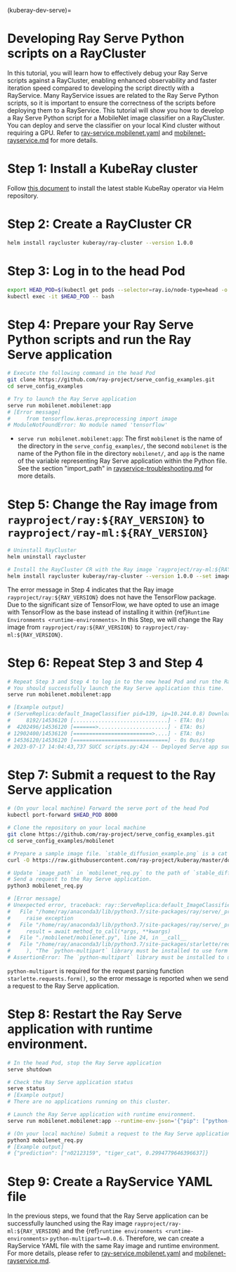 (kuberay-dev-serve)=

# Developing Ray Serve Python scripts on a RayCluster

In this tutorial, you will learn how to effectively debug your Ray Serve scripts against a RayCluster, enabling enhanced observability and faster iteration speed compared to developing the script directly with a RayService.
Many RayService issues are related to the Ray Serve Python scripts, so it is important to ensure the correctness of the scripts before deploying them to a RayService.
This tutorial will show you how to develop a Ray Serve Python script for a MobileNet image classifier on a RayCluster.
You can deploy and serve the classifier on your local Kind cluster without requiring a GPU.
Refer to [ray-service.mobilenet.yaml](https://github.com/ray-project/kuberay/blob/v1.0.0/ray-operator/config/samples/ray-service.mobilenet.yaml) and [mobilenet-rayservice.md](kuberay-mobilenet-rayservice-example) for more details.


# Step 1: Install a KubeRay cluster

Follow [this document](kuberay-operator-deploy) to install the latest stable KubeRay operator via Helm repository.

# Step 2: Create a RayCluster CR

```sh
helm install raycluster kuberay/ray-cluster --version 1.0.0
```

# Step 3: Log in to the head Pod

```sh
export HEAD_POD=$(kubectl get pods --selector=ray.io/node-type=head -o custom-columns=POD:metadata.name --no-headers)
kubectl exec -it $HEAD_POD -- bash
```

# Step 4: Prepare your Ray Serve Python scripts and run the Ray Serve application

```sh
# Execute the following command in the head Pod
git clone https://github.com/ray-project/serve_config_examples.git
cd serve_config_examples

# Try to launch the Ray Serve application
serve run mobilenet.mobilenet:app
# [Error message]
#     from tensorflow.keras.preprocessing import image
# ModuleNotFoundError: No module named 'tensorflow'
```

* `serve run mobilenet.mobilenet:app`: The first `mobilenet` is the name of the directory in the `serve_config_examples/`,
the second `mobilenet` is the name of the Python file in the directory `mobilenet/`, and `app` is the name of the variable representing Ray Serve application within the Python file. See the section "import_path" in [rayservice-troubleshooting.md](kuberay-raysvc-troubleshoot) for more details.

# Step 5: Change the Ray image from `rayproject/ray:${RAY_VERSION}` to `rayproject/ray-ml:${RAY_VERSION}`

```sh
# Uninstall RayCluster
helm uninstall raycluster

# Install the RayCluster CR with the Ray image `rayproject/ray-ml:${RAY_VERSION}`
helm install raycluster kuberay/ray-cluster --version 1.0.0 --set image.repository=rayproject/ray-ml
```

The error message in Step 4 indicates that the Ray image `rayproject/ray:${RAY_VERSION}` does not have the TensorFlow package.
Due to the significant size of TensorFlow, we have opted to use an image with TensorFlow as the base instead of installing it within {ref}`Runtime Environments <runtime-environments>`.
In this Step, we will change the Ray image from `rayproject/ray:${RAY_VERSION}` to `rayproject/ray-ml:${RAY_VERSION}`.

# Step 6: Repeat Step 3 and Step 4

```sh
# Repeat Step 3 and Step 4 to log in to the new head Pod and run the Ray Serve application.
# You should successfully launch the Ray Serve application this time.
serve run mobilenet.mobilenet:app

# [Example output]
# (ServeReplica:default_ImageClassifier pid=139, ip=10.244.0.8) Downloading data from https://storage.googleapis.com/tensorflow/keras-applications/mobilenet_v2/mobilenet_v2_weights_tf_dim_ordering_tf_kernels_1.0_224.h5
#     8192/14536120 [..............................] - ETA: 0s)
#  4202496/14536120 [=======>......................] - ETA: 0s)
# 12902400/14536120 [=========================>....] - ETA: 0s)
# 14536120/14536120 [==============================] - 0s 0us/step
# 2023-07-17 14:04:43,737 SUCC scripts.py:424 -- Deployed Serve app successfully.
```

# Step 7: Submit a request to the Ray Serve application

```sh
# (On your local machine) Forward the serve port of the head Pod
kubectl port-forward $HEAD_POD 8000

# Clone the repository on your local machine
git clone https://github.com/ray-project/serve_config_examples.git
cd serve_config_examples/mobilenet

# Prepare a sample image file. `stable_diffusion_example.png` is a cat image generated by the Stable Diffusion model.
curl -O https://raw.githubusercontent.com/ray-project/kuberay/master/docs/images/stable_diffusion_example.png

# Update `image_path` in `mobilenet_req.py` to the path of `stable_diffusion_example.png`
# Send a request to the Ray Serve application.
python3 mobilenet_req.py

# [Error message]
# Unexpected error, traceback: ray::ServeReplica:default_ImageClassifier.handle_request() (pid=139, ip=10.244.0.8)
#   File "/home/ray/anaconda3/lib/python3.7/site-packages/ray/serve/_private/utils.py", line 254, in wrap_to_ray_error
#     raise exception
#   File "/home/ray/anaconda3/lib/python3.7/site-packages/ray/serve/_private/replica.py", line 550, in invoke_single
#     result = await method_to_call(*args, **kwargs)
#   File "./mobilenet/mobilenet.py", line 24, in __call__
#   File "/home/ray/anaconda3/lib/python3.7/site-packages/starlette/requests.py", line 256, in _get_form
#     ), "The `python-multipart` library must be installed to use form parsing."
# AssertionError: The `python-multipart` library must be installed to use form parsing..
```

`python-multipart` is required for the request parsing function `starlette.requests.form()`, so the error message is reported when we send a request to the Ray Serve application.

# Step 8: Restart the Ray Serve application with runtime environment.

```sh
# In the head Pod, stop the Ray Serve application
serve shutdown

# Check the Ray Serve application status
serve status
# [Example output]
# There are no applications running on this cluster.

# Launch the Ray Serve application with runtime environment.
serve run mobilenet.mobilenet:app --runtime-env-json='{"pip": ["python-multipart==0.0.6"]}'

# (On your local machine) Submit a request to the Ray Serve application again, and you should get the correct prediction.
python3 mobilenet_req.py
# [Example output]
# {"prediction": ["n02123159", "tiger_cat", 0.2994779646396637]}
```

# Step 9: Create a RayService YAML file

In the previous steps, we found that the Ray Serve application can be successfully launched using the Ray image `rayproject/ray-ml:${RAY_VERSION}` and the {ref}`runtime environments <runtime-environments>` `python-multipart==0.0.6`.
Therefore, we can create a RayService YAML file with the same Ray image and runtime environment.
For more details, please refer to [ray-service.mobilenet.yaml](https://github.com/ray-project/kuberay/blob/v1.0.0/ray-operator/config/samples/ray-service.mobilenet.yaml) and [mobilenet-rayservice.md](kuberay-mobilenet-rayservice-example).
